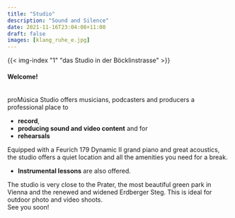 ```yaml
---
title: "Studio"
description: "Sound and Silence"
date: 2021-11-16T23:04:08+11:00
draft: false
images: [klang_ruhe_e.jpg]
---
```


{{< img-index "1" "das Studio in der Böcklinstrasse" >}}

#### Welcome!

<br>
proMúsica Studio offers musicians, podcasters and producers a professional place to

- **record**,
- **producing sound and video content** and for
- **rehearsals**

Equipped with a Feurich 179 Dynamic II grand piano and great acoustics, the studio offers a quiet location and all the amenities you need for a break.

- **Instrumental lessons** are also offered.

The studio is very close to the Prater, the most beautiful green park in Vienna and the renewed and widened Erdberger Steg. This is ideal for outdoor photo and video shoots.<br>
See you soon!
